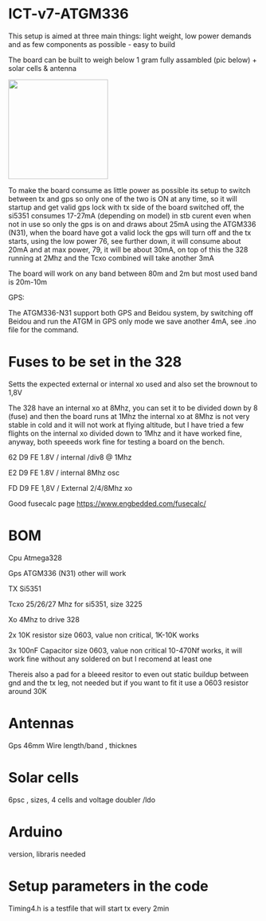 # ICT-v7-ATGM336

This setup is aimed at three main things: light weight, low power demands and as few components as possible - easy to build

The board can be built to weigh below 1 gram fully assambled (pic below) + solar cells & antenna

<img src="https://github.com/user-attachments/assets/6a8e9051-83a9-4787-aebc-15e3fc69320a" width="200" />

To make the board consume as little power as possible its setup to switch between tx and gps so only one of the two is ON at any time, so it will startup and get valid gps lock with tx side of the board switched off, the si5351 consumes 17-27mA (depending on model) in stb curent even when not in use so only the gps is on and draws about 25mA using the ATGM336 (N31), when the board have got a valid lock the gps will turn off and the tx starts, using the low power 76, see further down, it will consume about 20mA and at max power, 79, it will be about 30mA, on top of this the 328 running at 2Mhz and the Tcxo combined will take another 3mA 

The board will work on any band between 80m and 2m but most used band is 20m-10m

GPS:

The ATGM336-N31 support both GPS and Beidou system, by switching off Beidou and run the ATGM in GPS only mode we save another 4mA, see .ino file for the command.

# Fuses to be set in the 328

Setts the expected external or internal xo used and also set the brownout to 1,8V

The 328 have an internal xo at 8Mhz, you can set it to be divided down by 8 (fuse) and then the board runs at 1Mhz
the internal xo at 8Mhz is not very stable in cold and it will not work at flying altitude, but I have tried a few flights on the internal xo divided down to 1Mhz 
and it have worked fine, anyway, both speeeds work fine for testing a board on the bench.

62 D9 FE 1.8V / internal /div8 @ 1Mhz

E2 D9 FE 1.8V / internal 8Mhz osc

FD D9 FE 1,8V / External 2/4/8Mhz  xo

Good fusecalc page https://www.engbedded.com/fusecalc/

# BOM

Cpu Atmega328

Gps ATGM336 (N31) other will work

TX Si5351

Tcxo 25/26/27 Mhz for si5351, size 3225

Xo 4Mhz to drive 328

2x 10K resistor size 0603, value non critical, 1K-10K works

3x 100nF Capacitor size 0603, value non critical 10-470Nf works, it will work fine without any soldered on but I recomend at least one

Thereis also a pad for a bleeed resitor to even out static buildup between gnd and the tx leg, 
not needed but if you want to fit it use a 0603 resistor around 30K

# Antennas

Gps 46mm
Wire length/band , thicknes

# Solar cells

6psc , sizes, 4 cells and voltage doubler /ldo

# Arduino

version, libraris needed

# Setup parameters in the code

Timing4.h is a testfile that will start tx every 2min






